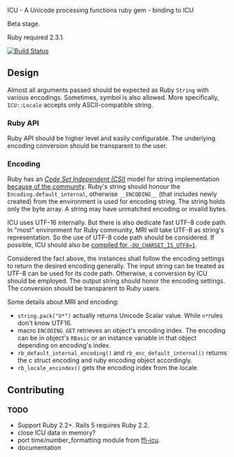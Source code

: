 ICU - A Unicode processing functions ruby gem - binding to ICU

Beta stage.

Ruby required 2.3.1.

[![Build Status](https://travis-ci.org/fantasticfears/icu4r-next.svg?branch=master)](https://travis-ci.org/fantasticfears/icu4r-next)

## Design

Almost all arguments passed should be expected as Ruby `String` with various encodings.
Sometimes, symbol is also allowed. More specifically, `ICU::Locale` accepts only ASCII-compatible string.

### Ruby API

Ruby API should be higher level and easily configurable.
The underlying encoding conversion should be transparent to the user.

### Encoding

Ruby has an [_Code Set Independent (CSI)_][ruby_m17n] model
for string implementation [because of the community][ruby_m17n_history].
Ruby's string should honour the `Encoding.default_internal`,
otherwise `__ENCODING__` (that includes newly created)
from the environment is used for encoding string.
The string holds only the byte array. A string may have unmatched encoding
or invalid bytes.

ICU uses UTF-16 internally. But there is also dedicate fast UTF-8 code path.
In "most" environment for Ruby community,
MRI will take UTF-8 as string's representation.
So the use of UTF-8 code path should be considered.
If possible, ICU should also be [compiled for `-DU_CHARSET_IS_UTF8=1`][icu_doc_utf_8].

Considered the fact above, the instances shall follow the encoding settings
to return the desired encoding generally.
The input string can be treated as UTF-8 can be used for its code path.
Otherwise, a conversion by ICU should be employed.
The output string should honor the encoding settings.
The conversion should be transparent to Ruby users.

Some details about MRI and encoding:

- `string.pack("U*")` actually returns Unicode Scalar value.
While `n*`rules don't know UTF16.
- macro `ENCODING_GET` retrieves an object's encoding index.
The encoding can be in object's `RBasic` or an instance variable
in that object depending on encoding's index.
- `rb_default_internal_encoding()` and `rb_enc_default_internal()`
returns the c struct encoding and ruby encoding object accordingly.
- `rb_locale_encindex()` gets the encoding index from the locale.

## Contributing

### TODO

- Support Ruby 2.2+. Rails 5 requires Ruby 2.2.
- close ICU data in memory?
- port time/number_formatting module from [ffi-icu](https://github.com/fantasticfears/ffi-icu).
- documentation

[ruby_m17n]: http://yokolet.blogspot.se/2009/07/design-and-implementation-of-ruby-m17n.html
[ruby_m17n_history]: http://yehudakatz.com/2010/05/05/ruby-1-9-encodings-a-primer-and-the-solution-for-rails/
[icu_doc_utf_8]: http://userguide.icu-project.org/strings/utf-8
